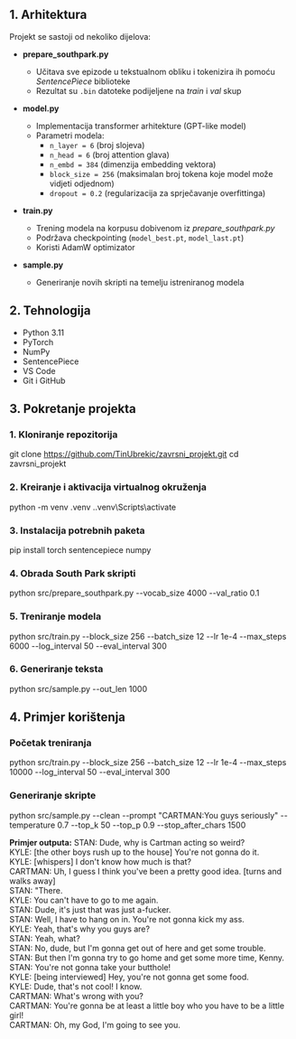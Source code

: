 ## 1. Arhitektura
Projekt se sastoji od nekoliko dijelova:
- **prepare_southpark.py**
  - Učitava sve epizode u tekstualnom obliku i tokenizira ih pomoću *SentencePiece* biblioteke
  - Rezultat su `.bin` datoteke podijeljene na *train* i *val* skup

- **model.py**
  - Implementacija transformer arhitekture (GPT-like model)
  - Parametri modela:
    - `n_layer = 6` (broj slojeva)
    - `n_head = 6` (broj attention glava)
    - `n_embd = 384` (dimenzija embedding vektora)
    - `block_size = 256` (maksimalan broj tokena koje model može vidjeti odjednom)
    - `dropout = 0.2` (regularizacija za sprječavanje overfittinga)

- **train.py**
  - Trening modela na korpusu dobivenom iz *prepare_southpark.py*
  - Podržava checkpointing (`model_best.pt`, `model_last.pt`)
  - Koristi AdamW optimizator

- **sample.py**
  - Generiranje novih skripti na temelju istreniranog modela

## 2. Tehnologija
- Python 3.11
- PyTorch
- NumPy
- SentencePiece
- VS Code
- Git i GitHub

## 3. Pokretanje projekta
### 1. Kloniranje repozitorija
git clone https://github.com/TinUbrekic/zavrsni_projekt.git
cd zavrsni_projekt
### 2. Kreiranje i aktivacija virtualnog okruženja
python -m venv .venv
.\.venv\Scripts\activate  
### 3. Instalacija potrebnih paketa
pip install torch sentencepiece numpy
### 4. Obrada South Park skripti
python src/prepare_southpark.py --vocab_size 4000 --val_ratio 0.1
### 5. Treniranje modela
python src/train.py --block_size 256 --batch_size 12 --lr 1e-4 --max_steps 6000 --log_interval 50 --eval_interval 300
### 6. Generiranje teksta
python src/sample.py --out_len 1000

## 4. Primjer korištenja
### Početak treniranja
python src/train.py --block_size 256 --batch_size 12 --lr 1e-4 --max_steps 10000 --log_interval 50 --eval_interval 300
### Generiranje skripte
python src/sample.py --clean --prompt "CARTMAN:You guys seriously" --temperature 0.7 --top_k 50 --top_p 0.9 --stop_after_chars 1500

**Primjer outputa:**
STAN: Dude, why is Cartman acting so weird?  
KYLE: [the other boys rush up to the house] You're not gonna do it.  
KYLE: [whispers] I don't know how much is that?  
CARTMAN: Uh, I guess I think you've been a pretty good idea. [turns and walks away]  
STAN: "There.  
KYLE: You can't have to go to me again.  
STAN: Dude, it's just that was just a-fucker.  
STAN: Well, I have to hang on in. You're not gonna kick my ass.  
KYLE: Yeah, that's why you guys are?  
STAN: Yeah, what?  
STAN: No, dude, but I'm gonna get out of here and get some trouble.  
STAN: But then I'm gonna try to go home and get some more time, Kenny.  
STAN: You're not gonna take your butthole!  
KYLE: [being interviewed] Hey, you're not gonna get some food.  
KYLE: Dude, that's not cool! I know.  
CARTMAN: What's wrong with you?  
CARTMAN: You're gonna be at least a little boy who you have to be a little girl!  
CARTMAN: Oh, my God, I'm going to see you.  
